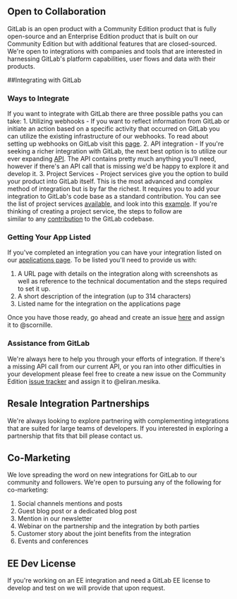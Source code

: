 ## Open to Collaboration
GitLab is an open product with a Community Edition product that is fully open-source and an Enterprise Edition product that is built on our Community Edition but with additional features that are closed-sourced. We're open to integrations with companies and tools that are interested in harnessing GitLab's platform capabilities, user flows and data with their products.

##Integrating with GitLab

### Ways to Integrate
If you want to integrate with GitLab there are three possible paths you can take:
	1. Utilizing webhooks - If you want to reflect information from GitLab or initiate an action based on a specific activity that occurred on GitLab you can utilize the existing infrastructure of our webhooks. To read about setting up webhooks on GitLab visit this [page](https://gitlab.com/gitlab-org/gitlab-ce/blob/master/doc/web_hooks/web_hooks.md).
	2. API integration - If you're seeking a richer integration with GitLab, the next best option is to utilize our ever expanding [API](https://docs.gitlab.com/ce/api/). The API contains pretty much anything you'll need, however if there's an API call that is missing we'd be happy to explore it and develop it.
	3. Project Services - Project services give you the option to build your product into GitLab itself. This is the most advanced and complex method of integration but is by far the richest. It requires you to add your integration to GitLab's code base as a standard contribution. You can see the list of project services [available](http://docs.gitlab.com/ee/project_services/project_services.html), and look into this [example](https://gitlab.com/gitlab-org/gitlab-ce/merge_requests/4930/diffs). If you're thinking of creating a project service, the steps to follow are similar to any [contribution](https://gitlab.com/gitlab-org/gitlab-test/blob/master/CONTRIBUTING.md) to the GitLab codebase.

### Getting Your App Listed
If you've completed an integration you can have your integration listed on our [applications page](https://about.gitlab.com/applications/). To be listed you'll need to provide us with:
  1. A URL page with details on the integration along with screenshots as well as reference to the technical documentation and the steps required to set it up.
  2. A short description of the integration (up to 314 characters)
  3. Listed name for the integration on the applications page

Once you have those ready, go ahead and create an issue [here](https://gitlab.com/gitlab-com/www-gitlab-com/issues) and assign it to @scornille.

### Assistance from GitLab
We're always here to help you through your efforts of integration. If there's a missing API call from our current API, or you ran into other difficulties in your development please feel free to create a new issue on the Community Edition [issue tracker](https://gitlab.com/gitlab-org/gitlab-ce/issues) and assign it to @eliran.mesika.

## Resale Integration Partnerships
We're always looking to explore partnering with complementing integrations that are suited for large teams of developers. If you interested in exploring a partnership that fits that bill please contact us.

## Co-Marketing
We love spreading the word on new integrations for GitLab to our community and followers. We're open to pursuing any of the following for co-marketing:
  1. Social channels mentions and posts
  2. Guest blog post or a dedicated blog post
  3. Mention in our newsletter
  4. Webinar on the partnership and the integration by both parties
  5. Customer story about the joint benefits from the integration
  6. Events and conferences

## EE Dev License
If you're working on an EE integration and need a GitLab EE license to develop and test on we will provide that upon request.
